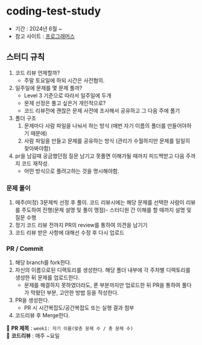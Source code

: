 # coding-test-study

- 기간 : 2024년 6월 ~
- 참고 사이트 : [프로그래머스](https://programmers.co.kr/)

## 스터디 규칙
1. 코드 리뷰 언제할까?
   - 주말 토요일에 하되 시간은 사전협의.
2. 일주일에 문제를 몇 문제 풀까?
   - Level 3 기준으로 따라서 일주일에 두개
   - 문제 선정은 풀고 싶은거 개인적으로?
   - 코드 리뷰전에 괜찮은 문제 사전에 조사해서 공유하고 그 다음 주에 풀기
3. 폴더 구조
   1) 문제마다 사람 파일을 나눠서 하는 방식 (매번 자기 이름의 폴더를 만들어야하기 때문에)
   2) 사람 파일을 만들고 문제를 공유하는 방식 (관리가 수월하지만 문제를 일일히 찾아봐야함)
4. pr을 남길때 궁금했던점 질문 남기고 못풀면 이해가될 때까지 피드백받고 다음 주까지 코드 재작성.
   - 어떤 방식으로 풀려고하는 것을 명시해야함.

### **문제 풀이**
1. 매주(미정) 3문제씩 선정 후 풀이. 코드 리뷰시에는 해당 문제를 선택한 사람이 리뷰를 주도하여 진행(문제 설명 및 풀이 맹점)- 스터디원 간 이해를 할 때까지 설명 및 질문 수행
2. 정기 코드 리뷰 전까지 PR의 review를 통하여 의견을 남기기
3. 코드 리뷰 받은 사항에 대해선 수정 후 다시 업로드

### **PR / Commit**
   
1. 해당 branch를 fork한다.
2. 자신의 이름으로된 디렉토리를 생성한다. 해당 폴더 내부에 각 주차별 디렉토리를 생성한 뒤 문제를 업로드한다.   
    - 문제를 해결하지 못하였더라도, 푼 부분까지만 업로드한 뒤 PR을 통하여 풀다가 막혔던 부분, 고안한 방법 등을 작성한다. 
3. PR을 생성한다.   
    - PR 시 시간복잡도/공간복잡도 또는 실행 결과 첨부
4. 코드리뷰 후 Merge한다.   
   
📌 **PR 제목** : `week1: 자기 이름(맞춘 문제 수 / 총 문제 수)`   
📌 **코드리뷰** : 매주 ~요일         
